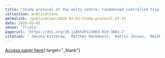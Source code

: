 ```yaml
---
title: "Study protocol of the multi-centre, randomised controlled trial of the Frankfurt Early Intervention Programme A-FFIP versus early intervention as usual for toddlers and preschool children with Autism Spectrum Disorder (A-FFIP study)"
collection: publications
permalink: /publication/2020-02-01-Study-protocol-of-th
date: 2020-02-01
venue: 'Trials'
paperurl: 'https://doi.org/10.1186%2Fs13063-019-3881-7'
citation: ' Janina Kitzerow,  Matthes Hackbusch,  Katrin Jensen,  Meinhard Kieser,  Michele Noterdaeme,  Ulrike Froehlich,  Regina Taurines,  Julia Geissler,  Nicole Wolff,  Veit Roessner,  Nico Bast,  Karoline Teufel,  Ziyon Kim,  Christine Freitag, &quot;Study protocol of the multi-centre, randomised controlled trial of the Frankfurt Early Intervention Programme A-FFIP versus early intervention as usual for toddlers and preschool children with Autism Spectrum Disorder (A-FFIP study).&quot; Trials, 2020.'
---
```

[Access paper here](https://doi.org/10.1186%2Fs13063-019-3881-7){:target="_blank"}
